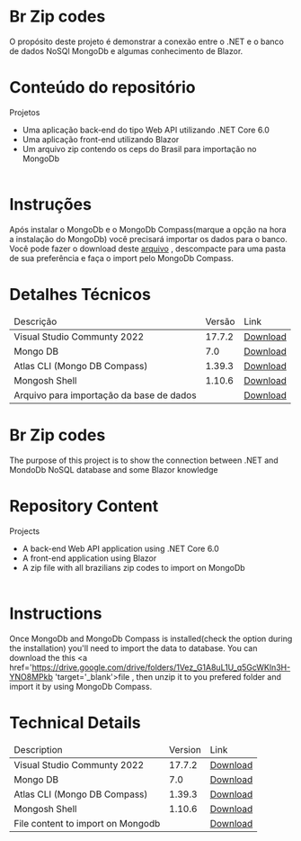 # Br Zip codes
O propósito deste projeto é demonstrar a conexão entre o .NET e o banco de dados NoSQl MongoDb e algumas conhecimento de Blazor.
# Conteúdo do repositório
Projetos
     <ul>
      <li>Uma aplicação back-end do tipo Web API utilizando .NET Core 6.0</li>
      <li>Uma aplicação front-end utilizando Blazor</li>
      <li>Um arquivo zip contendo os ceps do Brasil para importação no MongoDb</li>    
     </ul>   

# Instruções
Após instalar o MongoDb e o MongoDb Compass(marque a opção na hora a instalação do MongoDb) você precisará importar os dados para o banco.
Você pode fazer o download deste <a href='https://drive.google.com/drive/folders/1Vez_G1A8uL1U_q5GcWKln3H-YNO8MPkb' target='_blank'>arquivo</a> , descompacte para uma pasta de sua preferência e faça o import pelo MongoDb Compass.

# Detalhes Técnicos
<table>
     <thead>
          <tr>
               <td>
                    Descrição
               </td>
               <td>
                    Versão
               </td>
               <td>Link
               </td>
          </tr>
     </thead>
     <tbody>
          <tr>
               <td>Visual Studio Communty 2022</td>
                <td>17.7.2</td>
                <td><a href='https://visualstudio.microsoft.com/vs/community/' target='_blank'>Download</a> </td>
          </tr>
          <tr>
               <td>Mongo DB</td>
                <td>7.0</td>
                <td><a href='https://www.mongodb.com/try/download/community' target='_blank'>Download</a> </td>
          </tr>
          <tr>
               <td>Atlas CLI (Mongo DB Compass)</td>
               <td>1.39.3</td>
               <td><a href='https://www.mongodb.com/try/download/compass' target='_blank'>Download</a> 
               </td>
          </tr>
          <tr>
               <td>Mongosh Shell</td>
                <td>1.10.6</td>
                <td><a href='https://www.mongodb.com/docs/mongodb-shell/'target='_blank'>Download</a> 
          </td>
          <tr>
              <td>Arquivo para importação da base de dados</td>
              <td></td>
              <td><a href='https://drive.google.com/drive/folders/1Vez_G1A8uL1U_q5GcWKln3H-YNO8MPkb' target='_blank'>Download</a> 
          </td>
          </tr>          
     </tbody>
</table>

# Br Zip codes
The purpose of this project is to show the connection between .NET and MondoDb NoSQL database and some Blazor knowledge  
# Repository Content
Projects
    <ul>
      <li> A back-end Web API application using .NET Core 6.0</li>
      <li> A front-end application using Blazor</li>
      <li>A zip file with all brazilians zip codes to import on MongoDb</li>    
     </ul>

# Instructions
Once MongoDb and MongoDb Compass is installed(check the option during the installation) you'll need to import the data to database.
You can download the this 
<a href='https://drive.google.com/drive/folders/1Vez_G1A8uL1U_q5GcWKln3H-YNO8MPkb 'target='_blank'>file</a> , then unzip it to you prefered folder and import it by using MongoDb Compass.
    
# Technical Details
<table>
     <thead>
          <tr>
               <td>
                    Description
               </td>
               <td>
                    Version
               </td>
               <td>Link
               </td>
          </tr>
     </thead>
     <tbody>
          <tr>
               <td>Visual Studio Communty 2022</td>
                <td>17.7.2</td>
                <td><a href='https://visualstudio.microsoft.com/vs/community/' target='_blank'>Download</a> </td>
          </tr>
          <tr>
               <td>Mongo DB</td>
                <td>7.0</td>
                <td><a href='https://www.mongodb.com/try/download/community' target='_blank'>Download</a> </td>
          </tr>
          <tr>
               <td>Atlas CLI (Mongo DB Compass)</td>
               <td>1.39.3</td>
               <td><a href='https://www.mongodb.com/try/download/compass' target='_blank'>Download</a> 
               </td>
          </tr>
          <tr>
               <td>Mongosh Shell</td>
                <td>1.10.6</td>
                <td><a href='https://www.mongodb.com/docs/mongodb-shell/'target='_blank'>Download</a> 
          </td>
               <tr>
              <td>File content to import on Mongodb</td>
              <td></td>
              <td><a href='https://drive.google.com/drive/folders/1Vez_G1A8uL1U_q5GcWKln3H-YNO8MPkb'target='_blank'>Download</a> 
          </td>
          </tr>          
          </tr>
     </tbody>
</table>
